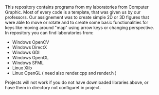 This repository contains programs from my laboratories from Computer Graphic. Most of every code is a template, that was given us by our professors. Our assignement was to create simple 2D or 3D figures that were able to move or rotate and to create some basic functionalities for keys like moving around "map" using arrow keys or changing perspective. In repository you can find laboratories from:
- Windows OpenCV
- Windows DirectX
- Windows GDI
- Windows OpenGL
- Windows SFML
- Linux Xlib
- Linux OpenGL ( need also render.cpp and render.h )

Projects will not work if you do not have downloaded libraries above, or have them in directory not configuret in project.
